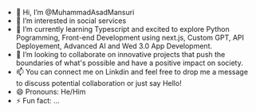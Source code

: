 - 👋 Hi, I’m @MuhammadAsadMansuri
- 👀 I’m interested in social services
- 🌱 I’m currently learning Typescript and excited to explore Python Pogramming, Front-end Development using next.js, Custom GPT, API Deployement, Advanced AI and Wed 3.0 App Development.
- 💞️ I’m looking to collaborate on innovative projects that push the boundaries of what's possible and have a positive impact on society.
- 📫 You can connect me on Linkdin and feel free to drop me a message to discuss potential collaboration or just say Hello!
- 😄 Pronouns: He/Him
- ⚡ Fun fact: ...

<!---
MuhammadAsadMansuri/MuhammadAsadMansuri is a ✨ special ✨ repository because its `README.md` (this file) appears on your GitHub profile.
You can click the Preview link to take a look at your changes.
--->
